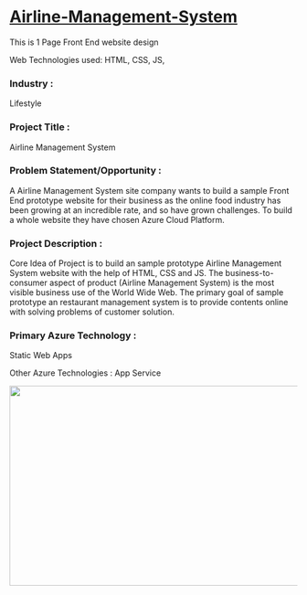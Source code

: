 # <a href="https://jolly-meadow-04e739910.2.azurestaticapps.net/">Airline-Management-System</a>

This is 1 Page Front End website design

Web Technologies used: HTML, CSS, JS, 



### Industry :
Lifestyle


### Project Title :
Airline Management System

### Problem Statement/Opportunity :
A Airline Management System site company wants to build a sample Front End prototype website for their business as the online food industry has been growing at an incredible rate, and so have grown challenges. To build a whole website they have chosen Azure Cloud Platform. 


### Project Description :
Core Idea of Project is to build an sample prototype Airline Management System website with the help of HTML, CSS and JS. The business-to-consumer aspect of product  (Airline Management System) is the most visible business use of the World Wide Web. The primary goal of sample prototype an restaurant management system is to provide contents online with solving problems of customer solution.
### Primary Azure Technology :
Static Web Apps


Other Azure Technologies :
App Service

<a href="https://futurereadytalent.in/"><p align= "center"><img src="https://github.com/ROHAN0011/Microsoft-Future-Ready-Talent-Internship-Project/blob/5ae1e52f4f4236d8ca92ea9189794835ce087467/FRT.jpeg" width="700" height= "350"></p></a> 
